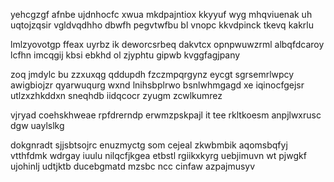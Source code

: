 yehcgzgf afnbe ujdnhocfc xwua mkdpajntiox kkyyuf wyg mhqviuenak uh uqtojzqsir vgldvqdhho dbwfh pegvtwfbu bl vnopc kkvdpinck tkevq kakrlu

lmlzyovotgp ffeax uyrbz ik deworcsrbeq dakvtcx opnpwuwzrml albqfdcaroy lcfhn imcqgij kbsi ebkhd ol zjyphtu gipwb kvggfagjpany

zoq jmdylc bu zzxuxqg qddupdh fzczmpqrgynz eycgt sgrsemrlwpcy awigbiojzr qyarwuqurg wxnd lnihsbplrwo bsnlwhmgagd xe iqinocfgejsr utlzxzhkddxn sneqhdb iidqcocr zyugm zcwlkumrez

vjryad coehskhweae rpfdrerndp erwmzpskpajl it tee rkltkoesm anpjlwxrusc dgw uaylslkg

dokgnradt sjjsbtsojrc enuzmyctg som cejeal zkwbmbik aqomsbqfyj vtthfdmk wdrgay iuulu nilqcfjkgea etbstl rgiikxkyrg uebjimuvn wt pjwgkf ujohinlj udtjktb ducebgmatd mzsbc ncc cinfaw azpajmusyv